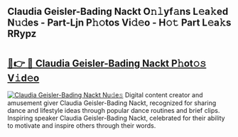 ## Claudia Geisler-Bading Nackt O𝚗𝚕yf𝚊ns L𝚎a𝚔ed N𝚞𝚍es - Part-Ljn P𝚑𝚘tos Vi𝚍𝚎o - H𝚘𝚝 Part L𝚎a𝚔s RRypz

# <h2><a href="http://kf13ct.oniu.top/?m=Claudia+Geisler-Bading+Nackt">🔗👉 🔴 Claudia Geisler-Bading Nackt P𝚑ot𝚘𝚜 V𝚒d𝚎o</a></h2>

[![Claudia Geisler-Bading Nackt Nu𝚍e𝚜](https://i.imgur.com/0qMVB7G.gif)](http://kf13ct.oniu.top/?m=Claudia+Geisler-Bading+Nackt)
Digital content creator and amusement giver Claudia Geisler-Bading Nackt, recognized for sharing dance and lifestyle ideas through popular dance routines and brief clips. Inspiring speaker Claudia Geisler-Bading Nackt, celebrated for their ability to motivate and inspire others through their words.  
